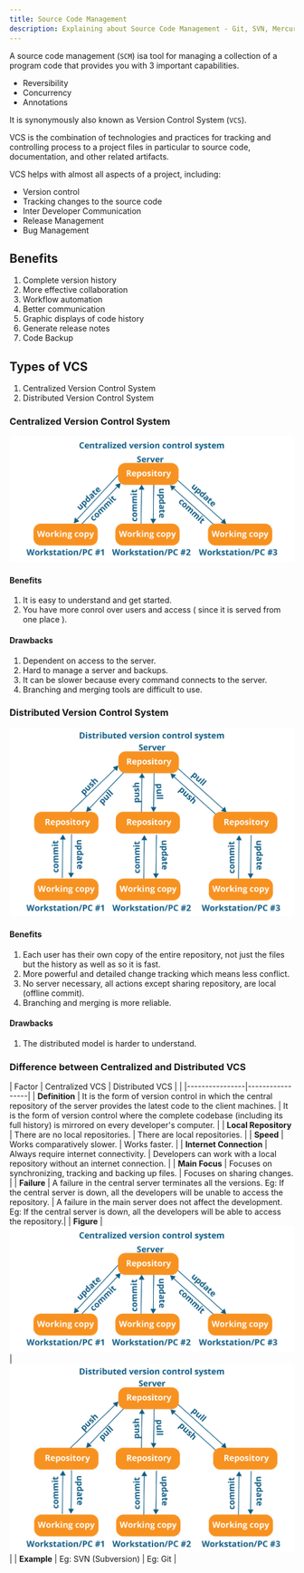 ```yaml
---
title: Source Code Management
description: Explaining about Source Code Management - Git, SVN, Mercurial, Subversion etc.
---
```


A source code management (`SCM`) isa tool for managing a collection of a program code that provides you with 3 important capabilities.

- Reversibility
- Concurrency
- Annotations

It is synonymously also known as Version Control System (`VCS`).

VCS is the combination of technologies and practices for tracking and controlling process to a project files in particular to source code, documentation, and other related artifacts.

VCS helps with almost all aspects of a project, including:  

- Version control
- Tracking changes to the source code
- Inter Developer Communication
- Release Management
- Bug Management

## Benefits
1. Complete version history
2. More effective collaboration
3. Workflow automation
4. Better communication
5. Graphic displays of code history
6. Generate release notes
7. Code Backup

## Types of VCS
1. Centralized Version Control System
2. Distributed Version Control System

### Centralized Version Control System

![Centralized VCS](../assets/images/centralized-vcs.png)

#### Benefits
1. It is easy to understand and get started.
2. You have more conrol over users and access ( since it is served from one place ).

#### Drawbacks
1. Dependent on access to the server.
2. Hard to manage a server and backups.
3. It can be slower because every command connects to the server.
4. Branching and merging tools are difficult to use.


### Distributed Version Control System

![Distributed VCS](../assets/images/distributed-vcs.png)

#### Benefits
1. Each user has their own copy of the entire repository, not just the files but the history as well  as so it is fast.
2. More powerful and detailed change tracking which means less conflict.
3. No server necessary, all actions except sharing repository, are local (offline commit).
4. Branching and merging is more reliable.

#### Drawbacks
1. The distributed model is harder to understand.

### Difference between Centralized and Distributed VCS

| Factor | Centralized VCS | Distributed VCS |
| |----------------|-----------------|
| **Definition** | It is the form of version control in which the central repository of the server provides the latest code to the client machines. | It is the form of version control where the complete codebase (including its full history) is mirrored on every developer's computer. |
| **Local Repository** | There are no local repositories. | There are local repositories. |
| **Speed** | Works comparatively slower. | Works faster. |
| **Internet Connection** | Always require internet connectivity. | Developers can work with a local repository without an internet connection. |
| **Main Focus** | Focuses on synchronizing, tracking and backing up files. | Focuses on sharing changes. |
| **Failure** | A failure in the central server terminates all the versions. Eg: If the central server is down, all the developers will be unable to access the repository. | A failure in the main server does not affect the development. Eg: If the central server is down, all the developers will be able to access the repository.|
| **Figure** | ![Centralized VCS](../assets/images/centralized-vcs.png) | ![Distributed VCS](../assets/images/distributed-vcs.png) |
| **Example** | Eg: SVN (Subversion) | Eg: Git |
